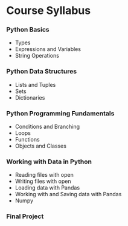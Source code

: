 # Course Syllabus

### Python Basics
* Types
* Expressions and Variables
* String Operations

### Python Data Structures
* Lists and Tuples
* Sets
* Dictionaries

### Python Programming Fundamentals
* Conditions and Branching
* Loops
* Functions
* Objects and Classes 

### Working with Data in Python
* Reading files with open
* Writing files with open
* Loading data with Pandas
* Working with and Saving data with Pandas
* Numpy 

### Final Project
